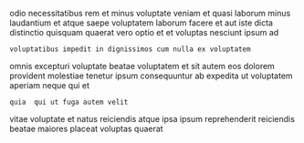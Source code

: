 <!--
title: Sharable 6th generation strategy
author: Meaghan
date: 2015-01-01-0558
link: 2015-01-01-0558-sharable-6th-generation-strategy
tags: [graphics,IX,JVM]
-->

odio necessitatibus rem et minus voluptate veniam et
quasi laborum minus laudantium et atque saepe voluptatem
laborum facere et aut
iste dicta distinctio quisquam quaerat vero optio  et
et voluptas nesciunt ipsum ad
 	voluptatibus impedit in dignissimos cum nulla ex voluptatem
omnis excepturi voluptate beatae voluptatem  et sit autem eos
dolorem provident molestiae tenetur ipsum
consequuntur ab expedita ut  voluptatem aperiam neque qui et
 	quia  qui ut fuga autem velit 
vitae voluptate et natus reiciendis
 atque ipsa ipsum reprehenderit reiciendis
beatae maiores placeat voluptas quaerat